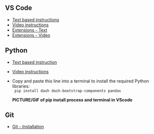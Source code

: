 ## VS Code
- [Text based instructions](https://code.visualstudio.com/docs/setup/windows)
- [Video instructions](https://www.youtube.com/watch?v=MlIzFUI1QGA)
- [Extensions - Text](https://code.visualstudio.com/docs/languages/python)
- [Extensions - Video](https://www.youtube.com/watch?v=Z3i04RoI9Fk)
## Python
- [Text based instruction](https://www.python.org/downloads/)
- [Video instructions](https://www.youtube.com/watch?v=Kn1HF3oD19c)
- Copy and paste this line into a terminal to install the required Python libraries:\
``` pip install dash dash-bootstrap-components pandas```
  
  **PICTURE/GIF of pip install process and terminal in VScode**

## Git
- [Git - Installation](https://git-scm.com/book/en/v2/Getting-Started-Installing-Git)
